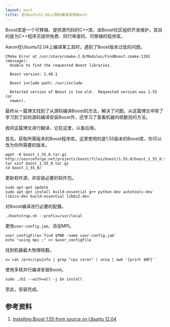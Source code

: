 ```yaml
---
layout: post
title: 在Ubuntu12.04上源码编译安装Boost
---
```


Boost库是一个可移植、提供源代码的C++库，由Boost社区组织开发维护，其目的是为C++程序员提供免费、同行审查的、可移植的程序库。

Aaron在Ubuntu12.04上编译某工具时，遇到了Boost版本过低的问题。

```
CMake Error at /usr/share/cmake-2.8/Modules/FindBoost.cmake:1202 (message):
  Unable to find the requested Boost libraries.

  Boost version: 1.46.1

  Boost include path: /usr/include

  Detected version of Boost is too old.  Requested version was 1.55 (or
  newer).
```

最终从一篇博文找到了从源码编译Boost的方法，解决了问题。从这篇博文中除了学习到了如何源码编译安装Boost外，还学习了查看机器内核数目的方法。

我将这篇博文进行翻译，记在这里，以备后用。

<!--more-->

首先，获取所需版本的Boost程序库。这里使用的是1.55版本的Boost库，你可以改为你所需要的版本。

```
wget -O boost_1_55_0.tar.gz http://sourceforge.net/projects/boost/files/boost/1.55.0/boost_1_55_0.tar.gz/download
tar xzvf boost_1_55_0.tar.gz
cd boost_1_55_0/
```

更新软件源，并安装必要的软件包。

```
sudo apt-get update
sudo apt-get install build-essential g++ python-dev autotools-dev libicu-dev build-essential libbz2-dev
```

对Boost编译进行必要的配置。

```
./bootstrap.sh --prefix=/usr/local
```

更改`user-config.jam`，添加MPI。

```
user_configFile=`find $PWD -name user-config.jam`
echo "using mpi ;" >> $user_configFile
```

找到机器最大物理核数。

```
n=`cat /proc/cpuinfo | grep "cpu cores" | uniq | awk '{print $NF}'`
```

使用多核并行编译安装Boost。

```
sudo ./b2 --with=all -j $n install 
```

至此，安装完成。

## 参考资料

1. [Installing Boost 1.55 from source on Ubuntu 12.04](https://coderwall.com/p/0atfug/installing-boost-1-55-from-source-on-ubuntu-12-04)
